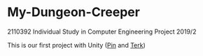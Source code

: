 # My-Dungeon-Creeper

2110392 Individual Study in Computer Engineering Project 2019/2

This is our first project with Unity ([Pin](https://github.com/BackgroundBoy) and [Terk](https://github.com/terktanac))
